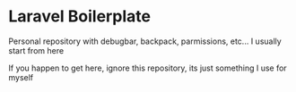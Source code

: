# Laravel Boilerplate
Personal repository with debugbar, backpack, parmissions, etc... I usually start from here

If you happen to get here, ignore this repository, its just something I use for myself
